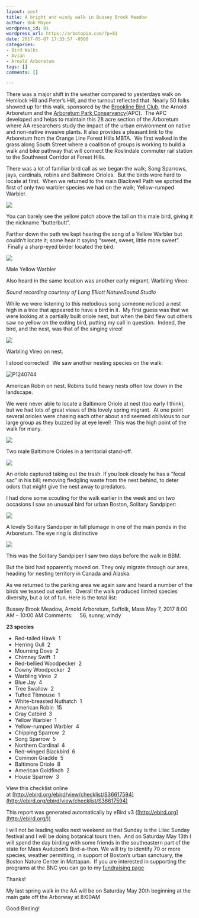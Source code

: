 ```yaml
---
layout: post
title: A bright and windy walk in Bussey Brook Meadow
author: Bob Mayer
wordpress_id: 81
wordpress_url: https://arbotopia.com/?p=81
date: 2017-05-07 17:33:57 -0500
categories:
- Bird Walks
- Avian
- Arnold Arboretum
tags: []
comments: []

---
```

There was a major shift in the weather compared to yesterdays walk on Hemlock Hill and Peter’s Hill, and the turnout reflected that. Nearly 50 folks showed up for this walk, sponsored by the [Brookline Bird Club](http://www.brooklinebirdclub.org/), the Arnold Arboretum and the [Arboretum Park Conservancy](http://www.arboretumparkconservancy.org/)(APC).  The APC developed and helps to maintain this 28 acre section of the Arboretum where AA researchers study the impact of the urban environment on native and non-native invasive plants. It also provides a pleasant link to the Arboretum from the Orange Line Forest Hills MBTA.  We first walked in the grass along South Street where a coalition of groups is working to build a walk and bike pathway that will connect the Roslindale commuter rail station to the Southwest Corridor at Forest Hills.

There was a lot of familiar bird call as we began the walk; Song Sparrows, jays, cardinals, robins and Baltimore Orioles.  But the birds were hard to locate at first.  When we returned to the main Blackwell Path we spotted the first of only two warbler species we had on the walk; Yellow-rumped Warbler.

![](/images/2018/11/P1120856.jpg)

You can barely see the yellow patch above the tail on this male bird, giving it the nickname “butterbutt”.

Farther down the path we kept hearing the song of a Yellow Warbler but couldn’t locate it; some hear it saying “sweet, sweet, little more sweet”.  Finally a sharp-eyed birder located the bird:

![](/images/2018/11/P1080518_1.jpg)

Male Yellow Warbler

Also heard in the same location was another early migrant, Warbling Vireo:

_Sound recording courtesy of Lang Elliott NatureSound Studio_﻿

While we were listening to this melodious song someone noticed a nest high in a tree that appeared to have a bird in it.  My first guess was that we were looking at a partially built oriole nest, but when the bird flew out others saw no yellow on the exiting bird, putting my call in question.  Indeed, the bird, and the nest, was that of the singing vireo!

![](/images/2018/11/P1280042.jpg)

Warbling Vireo on nest.

I stood corrected!  We saw another nesting species on the walk:

![P1240744](/images/2015/05/P1240744.jpg)

American Robin on nest. Robins build heavy nests often low down in the landscape.

We were never able to locate a Baltimore Oriole at nest (too early I think), but we had lots of great views of this lovely spring migrant.  At one point several orioles were chasing each other about and seemed oblivious to our large group as they buzzed by at eye level!  This was the high point of the walk for many.

![](/images/2018/11/P1160016.jpg)

Two male Baltimore Orioles in a territorial stand-off.

![](/images/2018/11/P1030030.jpg)

An oriole captured taking out the trash. If you look closely he has a “fecal sac” in his bill; removing fledgling waste from the nest behind, to deter odors that might give the nest away to predators.

I had done some scouting for the walk earlier in the week and on two occasions I saw an unusual bird for urban Boston, Solitary Sandpiper:

![](/images/2018/11/P1020469.jpg)

A lovely Solitary Sandpiper in fall plumage in one of the main ponds in the Arboretum. The eye ring is distinctive

![](/images/2018/11/P1160036.jpg)

This was the Solitary Sandpiper I saw two days before the walk in BBM.

But the bird had apparently moved on. They only migrate through our area, heading for nesting territory in Canada and Alaska.

As we returned to the parking area we again saw and heard a number of the birds we teased out earlier.  Overall the walk produced limited species diversity, but a lot of fun. Here is the total list:

Bussey Brook Meadow, Arnold Arboretum, Suffolk, Mass
May 7, 2017 8:00 AM – 10:00 AM
Comments:     56, sunny, windy

**23 species**

* Red-tailed Hawk  1
* Herring Gull  2
* Mourning Dove  2
* Chimney Swift  1
* Red-bellied Woodpecker  2
* Downy Woodpecker  2
* Warbling Vireo  2
* Blue Jay  4
* Tree Swallow  2
* Tufted Titmouse  1
* White-breasted Nuthatch  1
* American Robin  15
* Gray Catbird  3
* Yellow Warbler  1
* Yellow-rumped Warbler  4
* Chipping Sparrow  2
* Song Sparrow  5
* Northern Cardinal  4
* Red-winged Blackbird  6
* Common Grackle  5
* Baltimore Oriole  8
* American Goldfinch  2
* House Sparrow  3

View this checklist online at [http://ebird.org/ebird/view/checklist/S36617594](http://ebird.org/ebird/view/checklist/S36617594)

This report was generated automatically by eBird v3 ([http://ebird.org](http://ebird.org/))

I will not be leading walks next weekend as that Sunday is the Lilac Sunday festival and I will be doing botanical tours then.  And on Saturday May 13th I will spend the day birding with some friends in the southeastern part of the state for Mass Audubon’s Bird-a-thon. We will try to identify 70 or more species, weather permitting, in support of Boston’s urban sanctuary, the Boston Nature Center in Mattapan.  If you are interested in supporting the programs at the BNC you can go to my [fundraising page](https://goo.gl/vBoKGt)

Thanks!

My last spring walk in the AA will be on Saturday May 20th beginning at the main gate off the Arborway at 8:00AM

Good Birding!